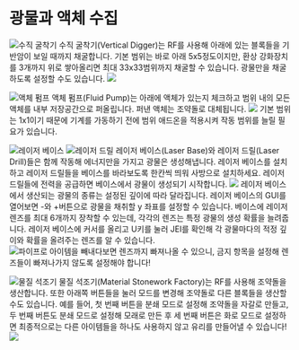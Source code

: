 # 광물과 액체 수집

![수직 굴착기](item:actuallyadditions:block_miner)
수직 굴착기(Vertical Digger)는 RF를 사용해 아래에 있는 블록들을 기반암이 보일 때까지 채굴합니다. 기본 범위는 바로 아래 5x5정도이지만, 환상 강화장치를 3개까지 위로 쌓아올리면 최대 33x33범위까지 채굴할 수 있습니다.
광물만을 채굴하도록 설정할 수도 있습니다.
![](vertical_digger.png)

![액체 펌프](item:industrialforegoing:fluid_pump)
액체 펌프(Fluid Pump)는 아래에 액체가 있는지 체크하고 범위 내의 모든 액체를 내부 저장공간으로 퍼올립니다. 퍼낸 액체는 조약돌로 대체됩니다.
![](pump.png)
기본 범위는 1x1이기 때문에 기계를 가동하기 전에 범위 애드온을 적용시켜 작동 범위를 늘릴 필요가 있습니다.

![레이저 베이스](item:industrialforegoing:laser_base)
![레이저 드릴](item:industrialforegoing:laser_drill)
레이저 베이스(Laser Base)와 레이저 드릴(Laser Drill)들은 함께 작동해 에너지만을 가지고 광물은 생성해냅니다. 레이저 베이스를 설치하고 레이저 드릴들을 베이스를 바라보도록 한칸씩 띄워 사방으로 설치하세요. 레이저 드릴들에 전력을 공급하면 베이스에서 광물이 생성되기 시작합니다.
![](if_laser.png)
레이저 베이스에서 생산되는 광물의 종류는 설정된 깊이에 따라 달라집니다. 레이저 베이스의 GUI를 열어보면 -와 +버튼으로 광물을 채취할 y 좌표를 설정할 수 있습니다. 베이스에 레이저 렌즈를 최대 6개까지 장착할 수 있는데, 각각의 렌즈는 특정 광물의 생성 확률을 늘려줍니다. 레이저 베이스에 커서를 올리고 U키를 눌러 JEI를 확인해 각 광물마다의 적정 깊이와 확률을 올려주는 렌즈를 알 수 있습니다.
![파이프로 아이템을 빼내다보면 렌즈까지 빠져나올 수 있으니, 금지 항목을 설정해 렌즈들이 빠져나가지 않도록 설정해야 합니다!](laser_jei.png)

![물질 석조기](item:industrialforegoing:material\_stonework\_factory)
물질 석조기(Material Stonework Factory)는 RF를 사용해 조약돌을 생산합니다. 또한 아래쪽 버튼들을 눌러 모드를 변경해 조약돌로 다른 블록들을 생산할수도 있습니다. 예를 들어, 첫 번째 버튼을 분쇄 모드로 설정해 조약돌을 자갈로 만들고, 두 번째 버튼도 분쇄 모드로 설정해 모래로 만든 후 세 번째 버튼은 화로 모드로 설정하면 최종적으로는 다른 아이템들을 하나도 사용하지 않고 유리를 만들어낼 수 있습니다!
![](stonework_factory.png)
